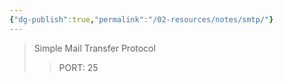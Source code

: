 ```yaml
---
{"dg-publish":true,"permalink":"/02-resources/notes/smtp/"}
---
```


>Simple Mail Transfer Protocol
>> PORT: 25